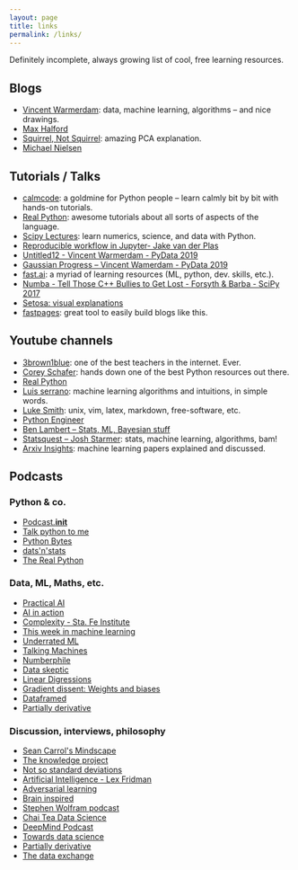 ```yaml
---
layout: page
title: links
permalink: /links/
---
```


Definitely incomplete, always growing list of cool, free learning resources.

## Blogs
  - [Vincent Warmerdam](https://koaning.io): data, machine learning, algorithms – and nice drawings.
  - [Max Halford](http://maxhalford.github.io)
  - [Squirrel, Not Squirrel](https://notsquirrel.com/pca/): amazing PCA explanation.
  - [Michael Nielsen](http://cognitivemedium.com/)

## Tutorials / Talks
  - [calmcode](http://calmcode.io): a goldmine for Python people – learn calmly bit by bit with hands-on tutorials.
  - [Real Python](https://realpython.com/): awesome tutorials about all sorts of aspects of the language.
  - [Scipy Lectures](http://scipy-lectures.org): learn numerics, science, and data with Python.
  - [Reproducible workflow in Jupyter- Jake van der Plas](https://www.youtube.com/playlist?list=PLYCpMb24GpOC704uO9svUrihl-HY1tTJJ)
  - [Untitled12 - Vincent Warmerdam - PyData 2019](https://www.youtube.com/watch?list=PLGVZCDnMOq0pDxc2cSp_N42M4OPfLgtBD&v=yXGCKqo5cEYt)
  - [Gaussian Progress – Vincent Wamerdam - PyData 2019](https://www.youtube.com/watch?v=aICqoAG5BXQ)
  - [fast.ai](https://www.fast.ai/): a myriad of learning resources (ML, python, dev. skills, etc.).
  - [Numba - Tell Those C++ Bullies to Get Lost - Forsyth & Barba - SciPy 2017](https://www.youtube.com/watch?v=SzBi3xdEF2Y&list=PLYx7XA2nY5Gf37zYZMw6OqGFRPjB1jCy6&index=7)
  - [Setosa: visual explanations](https://setosa.io/)
  - [fastpages](https://fastpages.fast.ai/): great tool to easily build blogs like this.

## Youtube channels
  - [3brown1blue](https://www.youtube.com/channel/UCYO_jab_esuFRV4b17AJtAw): one of the best teachers in the internet. Ever.
  - [Corey Schafer](https://www.youtube.com/channel/UCCezIgC97PvUuR4_gbFUs5g): hands down one of the best Python resources out there.
  - [Real Python](https://www.youtube.com/channel/UCI0vQvr9aFn27yR6Ej6n5UA)
  - [Luis serrano](https://www.youtube.com/channel/UCgBncpylJ1kiVaPyP-PZauQ): machine learning algorithms and intuitions, in simple words.
  - [Luke Smith](https://www.youtube.com/channel/UC2eYFnH61tmytImy1mTYvhA): unix, vim, latex, markdown, free-software, etc.
  - [Python Engineer](https://www.youtube.com/channel/UCbXgNpp0jedKWcQiULLbDTA)
  - [Ben Lambert – Stats, ML, Bayesian stuff](https://www.youtube.com/user/SpartacanUsuals)
  - [Statsquest – Josh Starmer](https://www.youtube.com/user/joshstarmer): stats, machine learning, algorithms, bam!
  - [Arxiv Insights](https://www.youtube.com/channel/UCNIkB2IeJ-6AmZv7bQ1oBYg): machine learning papers explained and discussed.
  
## Podcasts
### Python & co.
  - [Podcast.__init__](https://www.pythonpodcast.com/episodes/)
  - [Talk python to me](https://talkpython.fm/)
  - [Python Bytes](https://pythonbytes.fm/episodes/all)
  - [dats'n'stats](http://www.pydata-podcast.com/)
  - [The Real Python](https://realpython.com/podcasts/rpp/)
### Data, ML, Maths, etc.
  - [Practical AI](https://open.spotify.com/episode/0dXmvOSo6bvcVRjUY6qWI8?si=r1EyetnTSaWnU8KjRf6Drg)
  - [AI in action](https://open.spotify.com/show/6z0wTS6N8Lwj8zuZHeFKLx)
  - [Complexity - Sta. Fe Institute](https://www.santafe.edu/culture/podcast)
  - [This week in machine learning](https://twimlai.com/)
  - [Underrated ML](https://www.underratedml.com/)
  - [Talking Machines](https://www.thetalkingmachines.com/)
  - [Numberphile](https://www.numberphile.com/podcast)
  - [Data skeptic](https://dataskeptic.com/)
  - [Linear Digressions](http://lineardigressions.com/)
  - [Gradient dissent: Weights and biases](https://open.spotify.com/show/7o9r3fFig3MhTJwehXDbXm?si=d7Ncp7nXQ7C1O7wu0Oxvqg)
  - [Dataframed](https://www.datacamp.com/community/podcast)
  - [Partially derivative](http://partiallyderivative.com/)
### Discussion, interviews, philosophy
  - [Sean Carrol's Mindscape](https://www.preposterousuniverse.com/podcast/)
  - [The knowledge project](https://fs.blog/knowledge-project/)
  - [Not so standard deviations](http://nssdeviations.com/)
  - [Artificial Intelligence - Lex Fridman](https://lexfridman.com/ai/)
  - [Adversarial learning](https://adversariallearning.com/)
  - [Brain inspired](https://braininspired.co/)
  - [Stephen Wolfram podcast](https://soundcloud.com/stephenwolfram)
  - [Chai Tea Data Science](https://chaitimedatascience.com/)
  - [DeepMind Podcast](https://deepmind.com/blog/article/welcome-to-the-deepmind-podcast)
  - [Towards data science](https://towardsdatascience.com/podcast/home)
  - [Partially derivative](http://partiallyderivative.com/)
  - [The data exchange](https://thedataexchange.media/episodes/)

